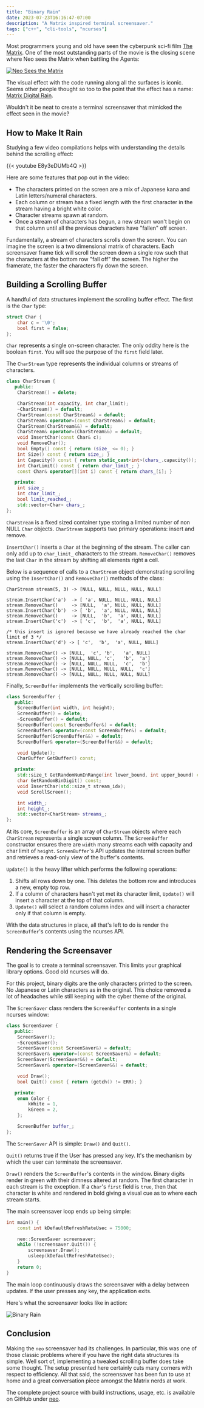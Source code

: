 ```yaml
---
title: "Binary Rain"
date: 2023-07-23T16:16:47-07:00
description: "A Matrix inspired terminal screensaver."
tags: ["c++", "cli-tools", "ncurses"]
---
```


Most programmers young and old have seen the cyberpunk sci-fi film [The
Matrix][1]. One of the most outstanding parts of the movie is the closing scene
where Neo sees the Matrix when battling the Agents:

[![Neo Sees the Matrix](/posts/2023/binary-rain/matrix.webp#center)][2]

The visual effect with the code running along all the surfaces is iconic. Seems
other people thought so too to the point that the effect has a name: [Matrix
Digital Rain][3].

Wouldn't it be neat to create a terminal screensaver that mimicked the effect
seen in the movie?

## How to Make It Rain

Studying a few video compilations helps with understanding the details behind
the scrolling effect:

{{< youtube E8y3eDUMb4Q >}}

Here are some features that pop out in the video:

- The characters printed on the screen are a mix of Japanese kana and Latin
  letters/numeral characters.
- Each column or stream has a fixed length with the first character in the
  stream having a bright white color.
- Character streams spawn at random.
- Once a stream of characters has begun, a new stream won't begin on that
  column until all the previous characters have "fallen" off screen.

Fundamentally, a stream of characters scrolls down the screen. You can imagine
the screen is a two dimensional matrix of characters. Each screensaver frame
tick will scroll the screen down a single row such that the characters at the
bottom row "fall off" the screen. The higher the framerate, the faster the
characters fly down the screen.

## Building a Scrolling Buffer

A handful of data structures implement the scrolling buffer effect. The first
is the `Char` type:

```cpp
struct Char {
    char c = '\0';
    bool first = false;
};
```

`Char` represents a single on-screen character. The only oddity here is the
boolean `first`. You will see the purpose of the `first` field later.

The `CharStream` type represents the individual columns or streams of
characters.

```cpp
class CharStream {
   public:
    CharStream() = delete;

    CharStream(int capacity, int char_limit);
    ~CharStream() = default;
    CharStream(const CharStream&) = default;
    CharStream& operator=(const CharStream&) = default;
    CharStream(CharStream&&) = default;
    CharStream& operator=(CharStream&&) = default;
    void InsertChar(const Char& c);
    void RemoveChar();
    bool Empty() const { return (size_ <= 0); }
    int Size() const { return size_; }
    int Capacity() const { return static_cast<int>(chars_.capacity()); }
    int CharLimit() const { return char_limit_; }
    const Char& operator[](int i) const { return chars_[i]; }

   private:
    int size_;
    int char_limit_;
    bool limit_reached_;
    std::vector<Char> chars_;
};
```

`CharStream` is a fixed sized container type storing a limited number of non
NULL `Char` objects. `CharStream` supports two primary operations: insert and
remove.

`InsertChar()` inserts a `Char` at the beginning of the stream. The caller can
only add up to `char_limit_` characters to the stream. `RemoveChar()` removes
the last `Char` in the stream by shifting all elements right a cell.

Below is a sequence of calls to a `CharStream` object demonstrating scrolling
using the `InsertChar()` and `RemoveChar()` methods of the class:

```text
CharStream stream(5, 3) -> [NULL, NULL, NULL, NULL, NULL]

stream.InsertChar('a')  -> [ 'a', NULL, NULL, NULL, NULL]
stream.RemoveChar()     -> [NULL,  'a', NULL, NULL, NULL]
stream.InsertChar('b')  -> [ 'b',  'a', NULL, NULL, NULL]
stream.RemoveChar()     -> [NULL,  'b',  'a', NULL, NULL]
stream.InsertChar('c')  -> [ 'c',  'b',  'a', NULL, NULL]

/* this insert is ignored because we have already reached the char limit of 3 */
stream.InsertChar('d') -> [ 'c',  'b',  'a', NULL, NULL]

stream.RemoveChar() -> [NULL,  'c', 'b',   'a', NULL]
stream.RemoveChar() -> [NULL, NULL, 'c',   'b',  'a']
stream.RemoveChar() -> [NULL, NULL, NULL,  'c',  'b']
stream.RemoveChar() -> [NULL, NULL, NULL, NULL,  'c']
stream.RemoveChar() -> [NULL, NULL, NULL, NULL, NULL]
```

Finally, `ScreenBuffer` implements the vertically scrolling buffer:

```cpp
class ScreenBuffer {
   public:
    ScreenBuffer(int width, int height);
    ScreenBuffer() = delete;
    ~ScreenBuffer() = default;
    ScreenBuffer(const ScreenBuffer&) = default;
    ScreenBuffer& operator=(const ScreenBuffer&) = default;
    ScreenBuffer(ScreenBuffer&&) = default;
    ScreenBuffer& operator=(ScreenBuffer&&) = default;

    void Update();
    CharBuffer GetBuffer() const;

   private:
    std::size_t GetRandomNumInRange(int lower_bound, int upper_bound) const;
    char GetRandomBinDigit() const;
    void InsertChar(std::size_t stream_idx);
    void ScrollScreen();

    int width_;
    int height_;
    std::vector<CharStream> streams_;
};
```

At its core, `ScreenBuffer` is an array of `CharStream` objects where each
`CharStream` represents a single screen column. The `ScreenBuffer` constructor
ensures there are `width` many streams each with capacity and char limit of
`height`. `ScreenBuffer`'s API updates the internal screen buffer
and retrieves a read-only view of the buffer's contents.

`Update()` is the heavy lifter which performs the following operations:

1. Shifts all rows down by one. This deletes the bottom row and introduces a
   new, empty top row.
2. If a column of characters hasn't yet met its character limit, `Update()` will
   insert a character at the top of that column.
3. `Update()` will select a random column index and will insert a character only
   if that column is empty.

With the data structures in place, all that's left to do is render the
`ScreenBuffer`'s contents using the ncurses API.

## Rendering the Screensaver

The goal is to create a terminal screensaver. This limits your graphical library
options. Good old ncurses will do.

For this project, binary digits are the only characters printed to the screen.
No Japanese or Latin characters as in the original. This choice removed a lot of
headaches while still keeping with the cyber theme of the original.

The `ScreenSaver` class renders the `ScreenBuffer` contents in a single ncurses
window:

```cpp
class ScreenSaver {
   public:
    ScreenSaver();
    ~ScreenSaver();
    ScreenSaver(const ScreenSaver&) = default;
    ScreenSaver& operator=(const ScreenSaver&) = default;
    ScreenSaver(ScreenSaver&&) = default;
    ScreenSaver& operator=(ScreenSaver&&) = default;

    void Draw();
    bool Quit() const { return (getch() != ERR); }

   private:
    enum Color {
        kWhite = 1,
        kGreen = 2,
    };

    ScreenBuffer buffer_;
};
```

The `ScreenSaver` API is simple: `Draw()` and `Quit()`.

`Quit()` returns true if the User has pressed any key. It's the mechanism by
which the user can terminate the screensaver.

`Draw()` renders the `ScreenBuffer`'s contents in the window. Binary digits
render in green with their dimness altered at random. The first character in
each stream is the exception. If a `Char`'s `first` field is `true`, then that
character is white and rendered in bold giving a visual cue as to where each
stream starts.

The main screensaver loop ends up being simple:

```cpp
int main() {
    const int kDefaultRefreshRateUsec = 75000;

    neo::ScreenSaver screensaver;
    while (!screensaver.Quit()) {
        screensaver.Draw();
        usleep(kDefaultRefreshRateUsec);
    }
    return 0;
}
```

The main loop continuously draws the screensaver with a delay between updates.
If the user presses any key, the application exits.

Here's what the screensaver looks like in action:

![Binary Rain](/posts/binary-rain/neo.gif#center)

## Conclusion

Making the `neo` screensaver had its challenges. In particular, this was one of
those classic problems where if you have the right data structures its simple.
Well sort of, implementing a tweaked scrolling buffer does take some thought.
The setup presented here certainly cuts many corners with respect to efficiency.
All that said, the screensaver has been fun to use at home and a great
conversation piece amongst the Matrix nerds at work.

The complete project source with build instructions, usage, etc. is available on
GitHub under [neo][4].

[1]: https://en.wikipedia.org/wiki/The_Matrix
[2]: https://tinyurl.com/yc7p7285
[3]: https://en.wikipedia.org/wiki/Matrix_digital_rain
[4]: https://github.com/ivan-guerra/neo
